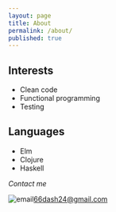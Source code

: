 ```yaml
---
layout: page
title: About
permalink: /about/
published: true
---
```

## Interests
- Clean code
- Functional programming 
- Testing

## Languages
 - Elm
 - Clojure
 - Haskell

_Contact me_

![email]({{site.baseurl}}/images/ic_email_black_24px.svg)[66dash24@gmail.com](mailto:66dash24@gmail.com)

